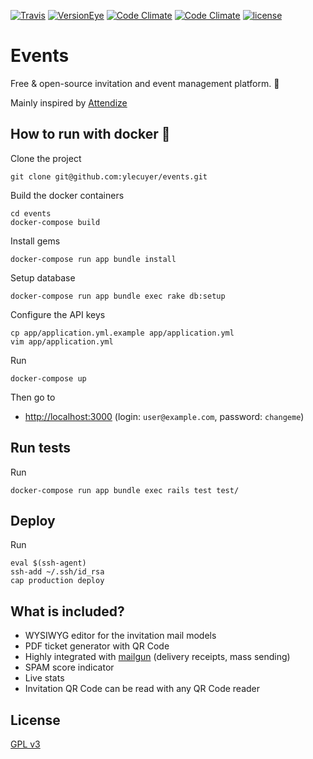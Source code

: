 [![Travis](https://img.shields.io/travis/ylecuyer/events.svg)]()
[![VersionEye](https://img.shields.io/versioneye/d/user/projects/593b69d9368b08004e5145bb.svg)]()
[![Code Climate](https://img.shields.io/codeclimate/github/ylecuyer/events.svg)]()
[![Code Climate](https://img.shields.io/codeclimate/coverage/github/ylecuyer/events.svg)]()
[![license](https://img.shields.io/github/license/ylecuyer/events.svg)]()

# Events

Free & open-source invitation and event management platform. 🎫

Mainly inspired by [Attendize](https://github.com/Attendize/Attendize)

## How to run with docker 🐳

Clone the project

    git clone git@github.com:ylecuyer/events.git
    
Build the docker containers

    cd events
    docker-compose build
    
Install gems

    docker-compose run app bundle install

Setup database

    docker-compose run app bundle exec rake db:setup

Configure the API keys
    
    cp app/application.yml.example app/application.yml
    vim app/application.yml

Run

    docker-compose up
    
Then go to 
 * [http://localhost:3000](http://localhost:3000) (login: ```user@example.com```, password: ```changeme```)

## Run tests

Run

    docker-compose run app bundle exec rails test test/

## Deploy

Run

    eval $(ssh-agent)
    ssh-add ~/.ssh/id_rsa
    cap production deploy

## What is included?

 * WYSIWYG editor for the invitation mail models
 * PDF ticket generator with QR Code
 * Highly integrated with [mailgun](https://www.mailgun.com/) (delivery receipts, mass sending)
 * SPAM score indicator
 * Live stats
 * Invitation QR Code can be read with any QR Code reader
 
## License

[GPL v3](https://github.com/ylecuyer/events/blob/master/LICENSE.txt)
 
